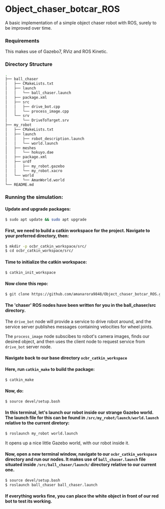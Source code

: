 # Object_chaser_botcar_ROS
A basic implementation of a simple object chaser robot with ROS, surely to be improved over time.

### Requirements

This makes use of Gazebo7, RViz and ROS Kinetic.

### Directory Structure
```bash
.
├── ball_chaser
│   ├── CMakeLists.txt
│   ├── launch
│   │   └── ball_chaser.launch
│   ├── package.xml
│   ├── src
│   │   ├── drive_bot.cpp
│   │   └── process_image.cpp
│   └── srv
│       └── DriveToTarget.srv
├── my_robot
│   ├── CMakeLists.txt
│   ├── launch
│   │   ├── robot_description.launch
│   │   └── world.launch
│   ├── meshes
│   │   └── hokuyo.dae
│   ├── package.xml
│   ├── urdf
│   │   ├── my_robot.gazebo
│   │   └── my_robot.xacro
│   └── world
│       └── AmanWorld.world
└── README.md
```

### Running the simulation:

#### Update and upgrade packages:

```bash
$ sudo apt update && sudo apt upgrade
```

#### First, we need to build a catkin workspace for the project. Navigate to your preferred directory, then:
```bash
$ mkdir -p ocbr_catkin_workspace/src/
$ cd ocbr_catkin_workspace/src/
```
#### Time to initialize the catkin workspace:
```bash
$ catkin_init_workspace
```
#### Now clone this repo:
```bash
$ git clone https://github.com/amanarora9848/Object_chaser_botcar_ROS.git
```
#### The 'chaser' ROS nodes have been written for you in the ball_chaser/src directory. 

The `drive_bot` node will provide a service to drive robot around, and the service server publishes messages containing velocities for wheel joints.

The `process_image` node subscibes to robot's camera images, finds our desired object, and then uses the client node to request service from `drive_bot` server node.

#### Navigate back to our base directory `ocbr_catkin_workspace`

#### Here, run `catkin_make` to build the package:
```bash
$ catkin_make
```
#### Now, do:
```bash
$ source devel/setup.bash
```

#### In this terminal, let's launch our robot inside our strange Gazebo world. The launch file for this can be found in `/src/my_robot/launch/world.launch` relative to the current diretory:
```bash
$ roslaunch my_robot world.launch
```

It opens up a nice little Gazebo world, with our robot inside it.

#### Now, open a new terminal window, navigate to our `ocbr_catkin_workspace` directory and run our nodes. It makes use of `ball_chaser.launch` file situated inside `/src/ball_chaser/launch/` directory relative to our current one.
```bash
$ source devel/setup.bash
$ roslaunch ball_chaser ball_chaser.launch
```
#### If everything works fine, you can place the white object in front of our red bot to test its working.